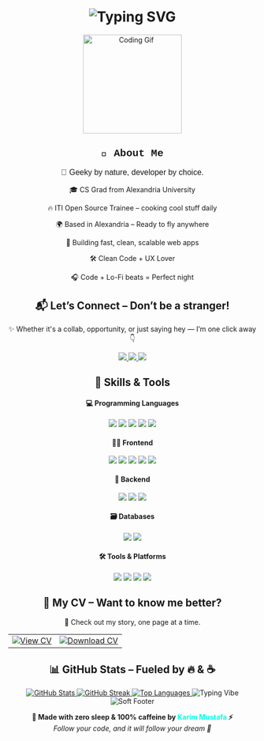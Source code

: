 
<!-- 🖥️ HEADER -->
<h1 align="center">
  <img src="https://readme-typing-svg.herokuapp.com?font=Fira+Code&size=30&pause=1000&center=true&vCenter=true&width=1000&lines=Hi%2C+I'm+Karim+Mustafa+%F0%9F%92%BB+%7C+I+write+code+that+ships+%F0%9F%92%A5;Full+Stack+Developer+%F0%9F%94%A5;Open+Source+Contributor+%F0%9F%A7%91%E2%80%8D%F0%9F%92%BB;Tech+Lover+%E2%9C%A8" alt="Typing SVG" />
</h1>

<div align="center">
  <img src="https://media.giphy.com/media/QssGEmpkyEOhBCb7e1/giphy.gif" width="200" alt="Coding Gif" />
</div>

<!-- 👾 ABOUT ME -->
<div align="center">
<h2 style="font-family: 'Courier New', Courier, monospace;">👾 About Me</h2>

<p style="font-family: 'Comic Sans MS', cursive, sans-serif; font-size: 16px;">
🧠 Geeky by nature, developer by choice.
</p>
<p>🎓 CS Grad from Alexandria University</p>
<p>🔥 ITI Open Source Trainee – cooking cool stuff daily</p>
<p>🌍 Based in Alexandria – Ready to fly anywhere</p>
<p>🎯 Building fast, clean, scalable web apps</p>
<p>🛠️ Clean Code + UX Lover</p>
<p>🎧 Code + Lo-Fi beats = Perfect night</p>
</div>

<!-- 📬 CONTACT -->
<div align="center">

## 📬 Let’s Connect – Don’t be a stranger!

✨ Whether it's a collab, opportunity, or just saying hey — I’m one click away 👇

<a href="mailto:karimmustafa495@gmail.com" target="_blank">
  <img src="https://img.shields.io/badge/Gmail-karimmustafa495@gmail.com-D14836?style=for-the-badge&logo=gmail&logoColor=white" />
</a>

<a href="https://www.linkedin.com/in/karim-mustafa-949207318/" target="_blank">
  <img src="https://img.shields.io/badge/LinkedIn-Karim%20Mustafa-0077B5?style=for-the-badge&logo=linkedin&logoColor=white" />
</a>

<a href="https://github.com/karimmustafa11" target="_blank">
  <img src="https://img.shields.io/badge/GitHub-karimmustafa11-181717?style=for-the-badge&logo=github&logoColor=white" />
</a>

</div>

<!-- 🧠 SKILLS -->
<div align="center">

## 🧠 Skills & Tools

<h4>💻 Programming Languages</h4>
<img src="https://img.shields.io/badge/JavaScript-F7DF1E?style=for-the-badge&logo=javascript&logoColor=black" />
<img src="https://img.shields.io/badge/TypeScript-3178C6?style=for-the-badge&logo=typescript&logoColor=white" />
<img src="https://img.shields.io/badge/Java-007396?style=for-the-badge&logo=java&logoColor=white" />
<img src="https://img.shields.io/badge/C++-00599C?style=for-the-badge&logo=c%2B%2B&logoColor=white" />
<img src="https://img.shields.io/badge/SQL-4479A1?style=for-the-badge&logo=postgresql&logoColor=white" />

<h4>👨‍🎨 Frontend</h4>
<img src="https://img.shields.io/badge/React-61DAFB?style=for-the-badge&logo=react&logoColor=black" />
<img src="https://img.shields.io/badge/Next.js-000000?style=for-the-badge&logo=nextdotjs&logoColor=white" />
<img src="https://img.shields.io/badge/Angular-DD0031?style=for-the-badge&logo=angular&logoColor=white" />
<img src="https://img.shields.io/badge/Tailwind-38B2AC?style=for-the-badge&logo=tailwindcss&logoColor=white" />
<img src="https://img.shields.io/badge/Bootstrap-7952B3?style=for-the-badge&logo=bootstrap&logoColor=white" />

<h4>🧩 Backend</h4>
<img src="https://img.shields.io/badge/Node.js-339933?style=for-the-badge&logo=nodedotjs&logoColor=white" />
<img src="https://img.shields.io/badge/Express.js-000000?style=for-the-badge&logo=express&logoColor=white" />
<img src="https://img.shields.io/badge/NestJS-E0234E?style=for-the-badge&logo=nestjs&logoColor=white" />

<h4>🗃️ Databases</h4>
<img src="https://img.shields.io/badge/MongoDB-47A248?style=for-the-badge&logo=mongodb&logoColor=white" />
<img src="https://img.shields.io/badge/MySQL-4479A1?style=for-the-badge&logo=mysql&logoColor=white" />

<h4>🛠️ Tools & Platforms</h4>
<img src="https://img.shields.io/badge/Git-F05032?style=for-the-badge&logo=git&logoColor=white" />
<img src="https://img.shields.io/badge/Linux-FCC624?style=for-the-badge&logo=linux&logoColor=black" />
<img src="https://img.shields.io/badge/WordPress-21759B?style=for-the-badge&logo=wordpress&logoColor=white" />
<img src="https://img.shields.io/badge/Joomla-5091CD?style=for-the-badge&logo=joomla&logoColor=white" />
</div>

<!-- 📄 CV -->
<div align="center">

## 📄 My CV – Want to know me better?

🎯 Check out my story, one page at a time.

<table><tr>
<td>
<a href="https://drive.google.com/file/d/12fQFaAX79aeHkXm6PEJer9kny7YbCe8l/view?usp=sharing" target="_blank">
  <img src="https://img.shields.io/badge/View%20CV-Online-blue?style=for-the-badge&logo=google-drive&logoColor=white" alt="View CV" />
</a>
</td>
<td>
<a href="https://github.com/karimmustafa11/karimmustafa11/raw/main/KarimMustafa_CV.pdf" download>
  <img src="https://img.shields.io/badge/⬇️%20Download-CV-red?style=for-the-badge&logo=adobeacrobatreader&logoColor=white" alt="Download CV" />
</a>
</td>
</tr></table>
</div>

<!-- 📊 GITHUB STATS -->
<div align="center">

## 📊 GitHub Stats – Fueled by 🔥 & ☕️

<a href="https://github.com/karimmustafa11">
  <img src="https://github-readme-stats.vercel.app/api?username=karimmustafa11&show_icons=true&theme=tokyonight&count_private=true&hide=issues&border_radius=12&custom_title=Karim%20Mustafa's%20GitHub%20Stats" alt="GitHub Stats" />
</a>

<a href="https://github.com/karimmustafa11">
  <img src="https://github-readme-streak-stats.herokuapp.com?user=karimmustafa11&theme=tokyonight&border_radius=12&date_format=M%20j%5B%2C%20Y%5D" alt="GitHub Streak" />
</a>

<a href="https://github.com/karimmustafa11">
  <img src="https://github-readme-stats.vercel.app/api/top-langs/?username=karimmustafa11&layout=compact&theme=tokyonight&langs_count=8&border_radius=12&hide=html" alt="Top Languages" />
</a>

<img src="https://readme-typing-svg.herokuapp.com?font=Fira+Code&size=22&pause=1000&color=58A6FF&center=true&vCenter=true&width=700&lines=Consistency+is+key+%F0%9F%94%91;Code.+Commit.+Repeat.+%F0%9F%9A%80" alt="Typing Vibe" />
</div>

<!-- 🚀 END FOOTER -->
<div align="center">
<img src="https://capsule-render.vercel.app/api?type=soft&color=00ffe0,9333ea,3b82f6&height=120&section=footer&text=See+You+Around!&fontColor=ffffff&fontSize=28&animation=twinkling" alt="Soft Footer" />
<p>
  <strong>👑 Made with zero sleep & 100% caffeine by <span style="color:#00ffe0">Karim Mustafa</span> ⚡</strong><br/>
  <em>Follow your code, and it will follow your dream 🌌</em>
</p>
</div>
